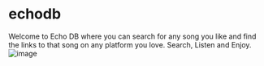 # echodb
Welcome to Echo DB where you can search for any song you like and find the links to that song on any platform you love. Search, Listen and Enjoy.
![image](https://user-images.githubusercontent.com/65386038/118430247-4ff8a180-b6f1-11eb-8d16-a6f786ea2fe6.png)
